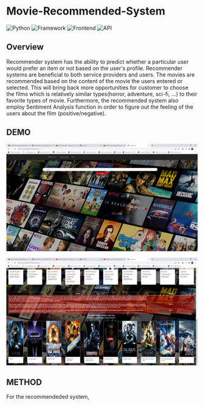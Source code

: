 # Movie-Recommended-System
![Python](https://img.shields.io/badge/Python-3.8-blueviolet)
![Framework](https://img.shields.io/badge/Framework-Flask-red)
![Frontend](https://img.shields.io/badge/Frontend-HTML/CSS/JS-green)
![API](https://img.shields.io/badge/API-TMDB-fcba03)
## Overview
Recommender system has the ability to predict whether a particular user would prefer an item or not based on the user's profile. Recommender systems are beneficial to both service providers and users. The movies are recommended based on the content of the movie the users entered or selected. This will bring back more opportunities for customer to choose the films which is relatively similar types(horror, adventure, sci-fi, ...) to their favorite types of movie. Furthermore, the recommended system also employ Sentiment Analysis function in order to figure out the feeling of the users about the film (positive/negative).
## DEMO
![Recommendation App](https://github.com/HungVoCs47/Movie-Recommended-System/blob/master/image/Screenshot%20(1440).png)














![Recommendation App](https://github.com/HungVoCs47/Movie-Recommended-System/blob/master/image/Screenshot%20(1439).png)

## METHOD
For the recommendeded system, 
